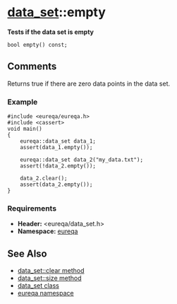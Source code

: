 # [data\_set](doc_data_set.md)::empty #

**Tests if the data set is empty**

```
bool empty() const;
```

## Comments ##
Returns true if there are zero data points in the data set.

### Example ###
```
#include <eureqa/eureqa.h>
#include <cassert>
void main()
{
    eureqa::data_set data_1;
    assert(data_1.empty());
    
    eureqa::data_set data_2("my_data.txt");
    assert(!data_2.empty());

    data_2.clear();
    assert(data_2.empty());
}
```

### Requirements ###
  * **Header:** <eureqa/data\_set.h>
  * **Namespace:** [eureqa](doc_intro.md)

## See Also ##
  * [data\_set::clear method](doc_data_set_clear.md)
  * [data\_set::size method](doc_data_set_size.md)
  * [data\_set class](doc_data_set.md)
  * [eureqa namespace](doc_intro.md)